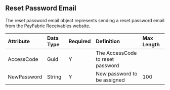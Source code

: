 ## Reset Password Email
The reset password email object represents sending a reset password email from the PayFabric Receivables website. 

| Attribute | Data Type | Required | Definition | Max Length |
| :----------- | :--------- | :--------- | :--------- | :--------- |
| AccessCode | Guid | Y | The AccessCode to reset password |  |
| NewPassword | String | Y | New password to be assigned | 100 |
